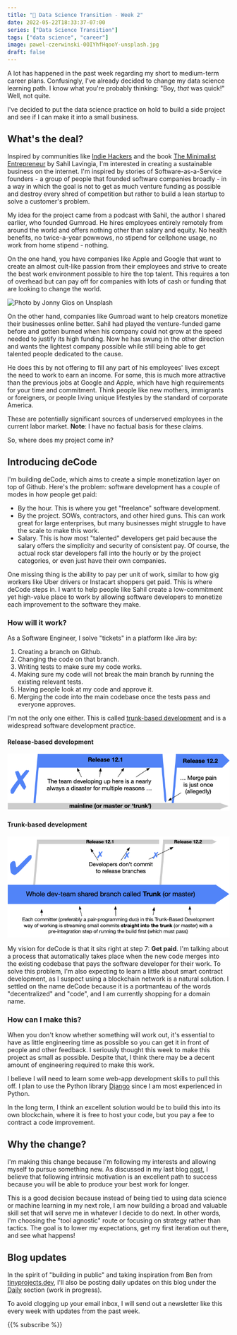 ```yaml
---
title: "🤔 Data Science Transition - Week 2"
date: 2022-05-22T18:33:37-07:00
series: ["Data Science Transition"]
tags: ["data science", "career"]
image: pawel-czerwinski-0OIYhfHqooY-unsplash.jpg
draft: false
---
```

A lot has happened in the past week regarding my short to medium-term career plans. Confusingly, I've already decided to change my data science learning path. I know what you're probably thinking: "Boy, *that* was quick!" Well, not quite.

I've decided to put the data science practice on hold to build a side project and see if I can make it into a small business.

## What's the deal?

Inspired by communities like [Indie Hackers](https://www.indiehackers.com/) and the book [The Minimalist Entrepreneur](https://www.minimalistentrepreneur.com/) by Sahil Lavingia, I'm interested in creating a sustainable business on the internet. I'm inspired by stories of Software-as-a-Service founders - a group of people that founded software companies broadly - in a way in which the goal is not to get as much venture funding as possible and destroy every shred of competition but rather to build a lean startup to solve a customer's problem.

My idea for the project came from a podcast with Sahil, the author I shared earlier, who founded Gumroad. He hires employees entirely remotely from around the world and offers nothing other than salary and equity. No health benefits, no twice-a-year powwows, no stipend for cellphone usage, no work from home stipend - nothing.

On the one hand, you have companies like Apple and Google that want to create an almost cult-like passion from their employees and strive to create the best work environment possible to hire the top talent. This requires a ton of overhead but can pay off for companies with lots of cash or funding that are looking to change the world.

![Photo by Jonny Gios on Unsplash](jonny-gios-PDg180uwHvQ-unsplash.jpg)

On the other hand, companies like Gumroad want to help creators monetize their businesses online better. Sahil had played the venture-funded game before and gotten burned when his company could not grow at the speed needed to justify its high funding. Now he has swung in the other direction and wants the lightest company possible while still being able to get talented people dedicated to the cause.

He does this by not offering to fill any part of his employees' lives except the need to work to earn an income. For some, this is much more attractive than the previous jobs at Google and Apple, which have high requirements for your time and commitment. Think people like new mothers, immigrants or foreigners, or people living unique lifestyles by the standard of corporate America.

These are potentially significant sources of underserved employees in the current labor market. **Note**: I have no factual basis for these claims.

So, where does my project come in?

## Introducing deCode

I'm building deCode, which aims to create a simple monetization layer on top of Github. Here's the problem: software development has a couple of modes in how people get paid:

- By the hour. This is where you get "freelance" software development.
- By the project. SOWs, contractors, and other hired guns. This can work great for large enterprises, but many businesses might struggle to have the scale to make this work.
- Salary. This is how most "talented" developers get paid because the salary offers the simplicity and security of consistent pay. Of course, the actual rock star developers fall into the hourly or by the project categories, or even just have their own companies.

One missing thing is the ability to pay per unit of work, similar to how gig workers like Uber drivers or Instacart shoppers get paid. This is where deCode steps in. I want to help people like Sahil create a low-commitment yet high-value place to work by allowing software developers to monetize each improvement to the software they make.

### How will it work?

As a Software Engineer, I solve "tickets" in a platform like Jira by:

1. Creating a branch on Github.
2. Changing the code on that branch.
3. Writing tests to make sure my code works.
4. Making sure my code will not break the main branch by running the existing relevant tests.
5. Having people look at my code and approve it.
6. Merging the code into the main codebase once the tests pass and everyone approves.

I'm not the only one either. This is called [trunk-based development](https://trunkbaseddevelopment.com/) and is a widespread software development practice.

#### Release-based development

![Release-based development](trunk1a.png)

#### Trunk-based development

![Trunk-based development](trunk1b.png)

My vision for deCode is that it sits right at step 7: **Get paid**. I'm talking about a process that automatically takes place when the new code merges into the existing codebase that pays the software developer for their work. To solve this problem, I'm also expecting to learn a little about smart contract development, as I suspect using a blockchain network is a natural solution. I settled on the name deCode because it is a portmanteau of the words "decentralized" and "code", and I am currently shopping for a domain name.

### How can I make this?

When you don't know whether something will work out, it's essential to have as little engineering time as possible so you can get it in front of people and other feedback. I seriously thought this week to make this project as small as possible. Despite that, I think there may be a decent amount of engineering required to make this work.

I believe I will need to learn some web-app development skills to pull this off. I plan to use the Python library [Django](https://www.djangoproject.com/) since I am most experienced in Python.

In the long term, I think an excellent solution would be to build this into its own blockchain, where it is free to host your code, but you pay a fee to contract a code improvement.

## Why the change?

I'm making this change because I'm following my interests and allowing myself to pursue something new. As discussed in my last blog [post](../week1), I believe that following intrinsic motivation is an excellent path to success because you will be able to produce your best work for longer.

This is a good decision because instead of being tied to using data science or machine learning in my next role, I am now building a broad and valuable skill set that will serve me in whatever I decide to do next. In other words, I'm choosing the "tool agnostic" route or focusing on strategy rather than tactics. The goal is to lower my expectations, get my first iteration out there, and see what happens!

## Blog updates

In the spirit of "building in public" and taking inspiration from Ben from [tinyprojects.dev](https://daily.tinyprojects.dev/), I'll also be posting daily updates on this blog under the [Daily](../../../daily/) section (work in progress).

To avoid clogging up your email inbox, I will send out a newsletter like this every week with updates from the past week.

{{% subscribe %}}
